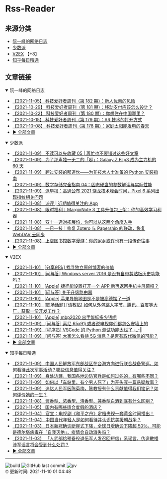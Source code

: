 # Rss-Reader

## 来源分类

* [阮一峰的网络日志](#阮一峰的网络日志)
* [少数派](#少数派)
* [V2EX](#V2EX) 【+8】
* [知乎每日精选](#知乎每日精选)

## 文章链接

<details open>
    <summary id="阮一峰的网络日志">
     阮一峰的网络日志
    </summary>


* [【2021-11-05】 科技爱好者周刊（第 182 期）：新人优惠的风险](http://www.ruanyifeng.com/blog/2021/11/weekly-issue-182.html)
* [【2021-10-29】 科技爱好者周刊（第 181 期）：移动支付应该怎么设计？](http://www.ruanyifeng.com/blog/2021/10/weekly-issue-181.html)
* [【2021-10-22】 科技爱好者周刊（第 180 期）：你想住在中国哪里？](http://www.ruanyifeng.com/blog/2021/10/weekly-issue-180.html)
* [【2021-10-15】 科技爱好者周刊（第 179 期）：AR 技术的打开方式](http://www.ruanyifeng.com/blog/2021/10/weekly-issue-179.html)
* [【2021-10-08】 科技爱好者周刊（第 178 期）：家庭太阳能发电的春天](http://www.ruanyifeng.com/blog/2021/10/weekly-issue-178.html)
* [:arrow_forward: 全部文章](data/阮一峰的网络日志.md)
</details>

<details open>
    <summary id="少数派">
     少数派
    </summary>


* [【2021-11-09】 不读可以先收藏 05 | 再忙也不要错过这些好文章](https://sspai.com/post/69819)
* [【2021-11-09】 为了那声独一无二的「哒」：Galaxy Z Flip3 成为主力机的 60 天](https://sspai.com/post/69810)
* [【2021-11-09】 跨过安装的那道坎——为非技术人士准备的 Python 安装指南](https://sspai.com/post/69595)
* [【2021-11-09】 数字存储完全指南 04：固态硬盘的参数解读与实际性能](https://sspai.com/post/69074)
* [【2021-11-09】 派早报：高通公布 2021 骁龙技术峰会时间，Pixel 6 系列出现指纹相关问题](https://sspai.com/post/69761)
* [【2021-11-08】 派评 | 近期值得关注的 App](https://sspai.com/post/69751)
* [【2021-11-08】 限时福利丨MarginNote 3 工具升值包上架：你的高效学习利器](https://sspai.com/post/69733)
* [【2021-11-08】 双十一选对拓展坞，你可以从这两个角度入手](https://sspai.com/post/69701)
* [【2021-11-08】 一日一技｜修复 Zotero 与 Papership 的联动，恢复 WebDAV 云同步](https://sspai.com/post/69747)
* [【2021-11-08】 上虞图书馆数字漫游：你的家乡或许也有一段传奇往事](https://sspai.com/post/69606)
* [:arrow_forward: 全部文章](data/少数派.md)
</details>

<details open>
    <summary id="V2EX">
     V2EX
    </summary>


* [【2021-11-10】 [分享创造] 找寻独立原创博客的价值](https://www.v2ex.com/t/814316)
* [【2021-11-10】 [问与答] Windows server 2016 是没有自带剪贴板历史功能吗？](https://www.v2ex.com/t/814315)
* [【2021-11-10】 [Apple] 捷径能设置打开一个 APP 后再返回手机主屏幕吗？](https://www.v2ex.com/t/814314)
* [【2021-11-10】 [问与答] 关于升级路由器](https://www.v2ex.com/t/814311)
* [【2021-11-10】 [Apple] 苹果导航地图是不是被高德摆了一道](https://www.v2ex.com/t/814310)
* [【2021-11-10】 [职场话题] [请教贴] 如何从外包跳入字节、腾讯、百度等大厂，获取一份开发工作？](https://www.v2ex.com/t/814309)
* [【2021-11-10】 [Apple] mbp2020 出手能标多少钱呢](https://www.v2ex.com/t/814308)
* [【2021-11-09】 [问与答] 索尼 65x91j 或者说电视你们都怎么安墙上的](https://www.v2ex.com/t/814306)
* [【2021-11-09】 [程序员] VSCode 的 Python 测试功能太烂了 -_-||](https://www.v2ex.com/t/814305)
* [【2021-11-09】 [问与答] 大家怎么看待 5G 消息？是否有取代微信的可能？](https://www.v2ex.com/t/814304)
* [:arrow_forward: 全部文章](data/V2EX.md)
</details>

<details open>
    <summary id="知乎每日精选">
     知乎每日精选
    </summary>


* [【2021-11-09】 中国人民解放军东部战区在台海方向进行联合战备警巡，如何看待此次军事活动？哪些信息值得关注？](http://www.zhihu.com/question/497797857/answer/2215484947?utm_campaign=rss&utm_medium=rss&utm_source=rss&utm_content=title)
* [【2021-11-09】 身处边疆，我国各地边防官兵是如何过冬的，有哪些不同？](http://www.zhihu.com/question/497703292/answer/2214807833?utm_campaign=rss&utm_medium=rss&utm_source=rss&utm_content=title)
* [【2021-11-09】 如何以「车站里，有个男人死了」为开头写一篇悬疑故事？](http://www.zhihu.com/question/492411725/answer/2179157256?utm_campaign=rss&utm_medium=rss&utm_source=rss&utm_content=title)
* [【2021-11-09】 追忆人民军医陈菊梅，陈教授有什么贡献值得我们铭记？如何评价她的一生？](http://www.zhihu.com/question/497534649/answer/2214080056?utm_campaign=rss&utm_medium=rss&utm_source=rss&utm_content=title)
* [【2021-11-08】 酱香型、浓香型、清香型、兼香型白酒到底有什么区别？](http://www.zhihu.com/question/20828281/answer/2207830954?utm_campaign=rss&utm_medium=rss&utm_source=rss&utm_content=title)
* [【2021-11-05】 国内有哪些适合度假的酒店？](http://www.zhihu.com/question/303023687/answer/2206724842?utm_campaign=rss&utm_medium=rss&utm_source=rss&utm_content=title)
* [【2021-11-04】 官宣：电视剧《和平之舟》定档央视一套黄金时间播出！](http://zhuanlan.zhihu.com/p/428672087?utm_campaign=rss&utm_medium=rss&utm_source=rss&utm_content=title)
* [【2021-11-04】 中国当代年轻人是如何看待并认识抗美援朝战争？](http://www.zhihu.com/question/421031649/answer/2205192080?utm_campaign=rss&utm_medium=rss&utm_source=rss&utm_content=title)
* [【2021-11-03】 日本新冠确诊断崖式下降，全球日增确诊下降超 50％，可能是德尔塔病毒在「自我灭绝」，疫情会自动消失吗？](http://www.zhihu.com/question/496005316/answer/2203014101?utm_campaign=rss&utm_medium=rss&utm_source=rss&utm_content=title)
* [【2021-11-03】 「人武部给预备役退伍军人发召回短信」系谣言，伪造散播涉军谣言将会受到什么处罚？](http://www.zhihu.com/question/496304840/answer/2203847145?utm_campaign=rss&utm_medium=rss&utm_source=rss&utm_content=title)
* [:arrow_forward: 全部文章](data/知乎每日精选.md)
</details>


---

![build](https://github.com/LikaiLee/rss-reader/workflows/rss%20reader/badge.svg)
![GitHub last commit](https://img.shields.io/github/last-commit/likailee/rss-reader)
![pv](https://pageview.vercel.app/?github_user=likailee) <br>
:alarm_clock: 更新时间: 2021-11-10 01:04:48
